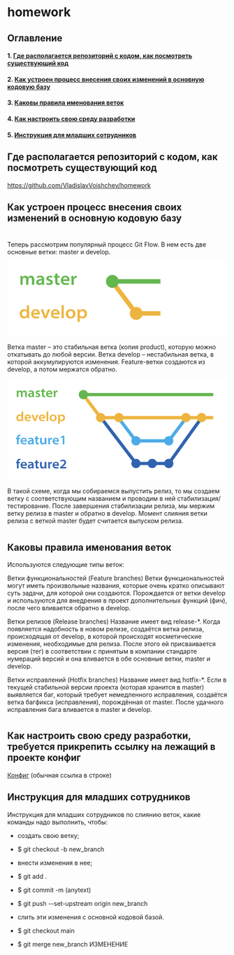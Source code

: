 # homework
## Оглавление
#### 1. [Где располагается репозиторий с кодом, как посмотреть существующий код](#headers1)

#### 2. [Как устроен процесс внесения своих изменений в основную кодовую базу](#headers2)

#### 3. [Каковы правила именования веток](#headers3)

#### 4. [Как настроить свою среду разработки](#headers4)

#### 5. [Инструкция для младших сотрудников](#headers5)



#### <a name="headers1"><h2>Где располагается репозиторий с кодом, как посмотреть существующий код</h2></a>
https://github.com/VladislavVoishchev/homework

#### <a name="headers2"><h2>Как устроен процесс внесения своих изменений в основную кодовую базу</h2></a>
#
Теперь рассмотрим популярный процесс Git Flow. В нем есть две основные ветки: master и develop.

![Текст с описанием картинки](pictures/picture1.png)

Ветка master – это стабильная ветка (копия product), 
которую можно откатывать до любой версии. Ветка develop – 
нестабильная ветка, в которой аккумулируются изменения. 
Feature-ветки создаются из develop, а потом мержатся обратно.

![Текст с описанием картинки](pictures/picture2.png)

В такой схеме, когда мы собираемся выпустить релиз,
то мы создаем ветку с соответствующим названием и проводим в ней стабилизация/тестирование. 
После завершения стабилизации релиза, мы мержим ветку релиза в master и обратно в develop.
Момент слияния ветки релиза с веткой master будет считается выпуском релиза.



#
#### <a name="headers3"><h2>Каковы правила именования веток</h2></a>

Используются следующие типы веток:

Ветки функциональностей (Feature branches)
Ветки функциональностей могут иметь произвольные названия, которые очень кратко описывают суть задачи, для которой они создаются. 
Порождается от ветки develop и используются для внедрения в проект дополнительных функций (фич), после чего вливается обратно в develop.

Ветки релизов (Release branches)
Название имеет вид release-*. 
Когда появляется надобность в новом релизе, создаётся ветка релиза, происходящая от develop, 
в которой происходят косметические изменения, необходимые для релиза. 
После этого ей присваивается версия (тег) в соответствии с принятым в компании стандарте нумераций версий 
и она вливается в обе основные ветки, master и develop.

Ветки исправлений (Hotfix branches)
Название имеет вид hotfix-*. 
Если в текущей стабильной версии проекта (которая хранится в master) выявляется баг, 
который требует немедленного исправления, создаётся ветка багфикса (исправления), 
порождённая от master. После удачного исправления бага вливается в master и develop.

#
#### <a name="headers4"><h2>Как настроить свою среду разработки, требуется прикрепить ссылку на лежащий в проекте конфиг</h2></a>
[Конфиг](https://github.com/VladislavVoishchev/homework/blob/main/git_config.txt)
(обычная ссылка в строке)

#### <a name="headers5"><h2>Инструкция для младших сотрудников</h2></a>
Инструкция для младших сотрудников по слиянию веток, какие команды надо выполнить, чтобы:


- создать свою ветку;
- $ git checkout -b new_branch

- внести изменения в нее;
- $ git add .
- $ git commit -m (anytext)
- $ git push --set-upstream origin new_branch

- слить эти изменения с основной кодовой базой.
- $ git checkout main
- $ git merge new_branch
ИЗМЕНЕНИЕ
